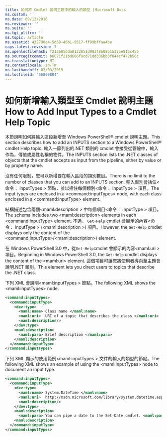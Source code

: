 ```yaml
---
title: 如何將 Cmdlet 說明主題中的輸入的類型 |Microsoft Docs
ms.custom: ''
ms.date: 09/12/2016
ms.reviewer: ''
ms.suite: ''
ms.tgt_pltfrm: ''
ms.topic: article
ms.assetid: 432798e4-5d69-46b1-9517-ff09bffaa4be
caps.latest.revision: 7
ms.openlocfilehash: f213605dda0132051d983f8608515325e815c455
ms.sourcegitcommit: b6871f21bd666f9cd71dd336bb3f844cf472b56c
ms.translationtype: MT
ms.contentlocale: zh-TW
ms.lasthandoff: 02/03/2019
ms.locfileid: "56860804"
---
```

# <a name="how-to-add-input-types-to-a-cmdlet-help-topic"></a><span data-ttu-id="6c7bd-102">如何新增輸入類型至 Cmdlet 說明主題</span><span class="sxs-lookup"><span data-stu-id="6c7bd-102">How to Add Input Types to a Cmdlet Help Topic</span></span>

<span data-ttu-id="6c7bd-103">本節說明如何將輸入區段新增至 Windows PowerShell® cmdlet 說明主題。</span><span class="sxs-lookup"><span data-stu-id="6c7bd-103">This section describes how to add an INPUTS section to a Windows PowerShell® cmdlet Help topic.</span></span> <span data-ttu-id="6c7bd-104">輸入一節列出的.NET 類別的 cmdlet 會接受從管線中，輸入作為，傳值或屬性名稱的物件。</span><span class="sxs-lookup"><span data-stu-id="6c7bd-104">The INPUTS section lists the .NET classes of objects that the cmdlet accepts as input from the pipeline, either by value or by property name.</span></span>

<span data-ttu-id="6c7bd-105">沒有任何限制，您可以新增要在輸入區段的類別數目。</span><span class="sxs-lookup"><span data-stu-id="6c7bd-105">There is no limit to the number of classes that you can add to an INPUTS section.</span></span> <span data-ttu-id="6c7bd-106">輸入型別會括住\<命令： inputTypes > 節點，並以括住每個類別\<命令： inputType > 項目。</span><span class="sxs-lookup"><span data-stu-id="6c7bd-106">The input types are enclosed in a \<command:inputTypes> node, with each class enclosed in a  \<command:inputType> element.</span></span>

<span data-ttu-id="6c7bd-107">結構描述包含兩個\<maml:description > 中每個項目\<命令： inputType > 項目。</span><span class="sxs-lookup"><span data-stu-id="6c7bd-107">The schema includes two \<maml:description> elements in each \<command:inputType> element.</span></span> <span data-ttu-id="6c7bd-108">不過， `Get-Help` cmdlet 會顯示的內容\<命令： inputType > /\<maml:description >) 項目。</span><span class="sxs-lookup"><span data-stu-id="6c7bd-108">However, the `Get-Help` cmdlet displays only the content of the \<command:inputType>/\<maml:description>) element.</span></span>

<span data-ttu-id="6c7bd-109">在 Windows PowerShell 3.0 中，從`Get-Help`cmdlet 會顯示的內容\<maml:uri > 項目。</span><span class="sxs-lookup"><span data-stu-id="6c7bd-109">Beginning in Windows PowerShell 3.0, the `Get-Help` cmdlet displays the content of the \<maml:uri> element.</span></span> <span data-ttu-id="6c7bd-110">這個項目可讓您將使用者導向至主題會說明.NET 類別。</span><span class="sxs-lookup"><span data-stu-id="6c7bd-110">This element lets you direct users to topics that describe the .NET class.</span></span>

<span data-ttu-id="6c7bd-111">下列 XML 會說明\<maml:inputTypes > 節點。</span><span class="sxs-lookup"><span data-stu-id="6c7bd-111">The following XML shows the \<maml:inputTypes> node.</span></span>

```xml
<command:inputTypes>
  <command:inputType>
    <dev:type>
      <maml:name> Class name </maml:name>
      <maml:uri>  URI of a topic that describes the class </maml:uri>
      <maml:description/>
    </dev:type>
    <maml:description>
      <maml:para> Brief description </maml:para>
    </maml:description>
  </command:inputType>
</command:inputTypes>
```

<span data-ttu-id="6c7bd-112">下列 XML 顯示的使用範例\<maml:inputTypes > 文件的輸入的類型的節點。</span><span class="sxs-lookup"><span data-stu-id="6c7bd-112">The following XML shows an example of using the \<maml:inputTypes> node to document an input type.</span></span>

```xml
<command:inputTypes>
  <command:inputType>
    <dev:type>
      <maml:name> System.DateTime </maml:name>
      <maml:uri>  http://msdn.microsoft.com/library/system.datetime.aspx </maml:uri>
      <maml:description/>
    </dev:type>
    <maml:description>
      <maml:para> You can pipe a date to the Set-Date cmdlet. <maml:para>
    <maml:description>
  </command:inputType>
</command:inputTypes>
```